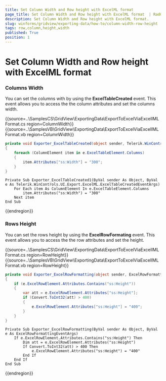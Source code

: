```yaml
---
title: Set Column Width and Row height with ExcelML format 
page_title: Set Column Width and Row height with ExcelML format  | RadGridView
description: Set Column Width and Row height with ExcelML format.
slug: winforms/gridview/exporting-data/how-to/column-width-row-height
tags: row,column,height,width
published: True
position: 1
---
```


# Set Column Width and Row height with ExcelML format 

### Columns Width

You can set the columns with by using the __ExcelTableCreated__ event. This event allows you to access the the column attributes and set the columns width.

{{source=..\SamplesCS\GridView\ExportingData\ExportToExcelViaExcelIMLFormat.cs region=ColumnWidth}} 
{{source=..\SamplesVB\GridView\ExportingData\ExportToExcelViaExcelIMLFormat.vb region=ColumnWidth}}
````C#
private void Exporter_ExcelTableCreated(object sender, Telerik.WinControls.UI.Export.ExcelML.ExcelTableCreatedEventArgs e)
{
    foreach (ColumnElement item in e.ExcelTableElement.Columns)
    {
        item.Attributes["ss:Width"] = "300";
    }
}

````
````VB.NET
Private Sub Exporter_ExcelTableCreated1(ByVal sender As Object, ByVal e As Telerik.WinControls.UI.Export.ExcelML.ExcelTableCreatedEventArgs)
    For Each item As ColumnElement In e.ExcelTableElement.Columns
        item.Attributes("ss:Width") = "300"
    Next item
End Sub

````


{{endregion}} 


### Rows Height

You can set the rows height by using the __ExcelRowFormating__ event. This event allows you to access the the row attributes and set the height.

{{source=..\SamplesCS\GridView\ExportingData\ExportToExcelViaExcelIMLFormat.cs region=RowHeight}} 
{{source=..\SamplesVB\GridView\ExportingData\ExportToExcelViaExcelIMLFormat.vb region=RowHeight}}
````C#
private void Exporter_ExcelRowFormatting(object sender, ExcelRowFormattingEventArgs e)
{
    if (e.ExcelRowElement.Attributes.Contains("ss:Height"))
    {
        var att = e.ExcelRowElement.Attributes["ss:Height"];
        if (Convert.ToInt32(att) > 400)
        {
            e.ExcelRowElement.Attributes["ss:Height"] = "400";
        }
    }
}

````
````VB.NET
Private Sub Exporter_ExcelRowFormatting(ByVal sender As Object, ByVal e As ExcelRowFormattingEventArgs)
    If e.ExcelRowElement.Attributes.Contains("ss:Height") Then
        Dim att = e.ExcelRowElement.Attributes("ss:Height")
        If Convert.ToInt32(att) > 400 Then
            e.ExcelRowElement.Attributes("ss:Height") = "400"
        End If
    End If
End Sub

````



{{endregion}} 


